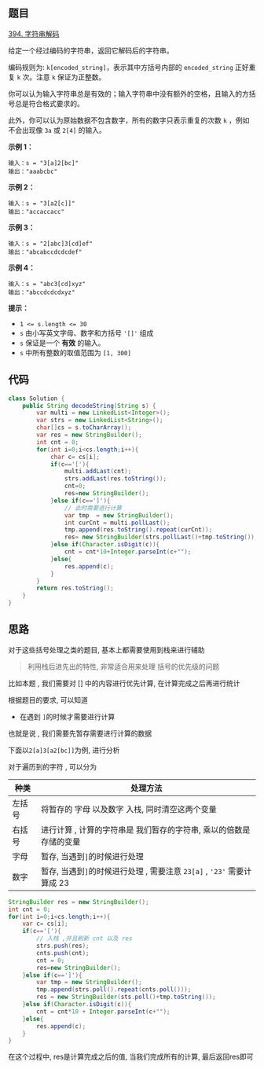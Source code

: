 ## 题目

[394. 字符串解码](https://leetcode.cn/problems/decode-string/)

给定一个经过编码的字符串，返回它解码后的字符串。

编码规则为: `k[encoded_string]`，表示其中方括号内部的 `encoded_string` 正好重复 `k` 次。注意 `k` 保证为正整数。

你可以认为输入字符串总是有效的；输入字符串中没有额外的空格，且输入的方括号总是符合格式要求的。

此外，你可以认为原始数据不包含数字，所有的数字只表示重复的次数 `k` ，例如不会出现像 `3a` 或 `2[4]` 的输入。

 

**示例 1：**

```
输入：s = "3[a]2[bc]"
输出："aaabcbc"
```

**示例 2：**

```
输入：s = "3[a2[c]]"
输出："accaccacc"
```

**示例 3：**

```
输入：s = "2[abc]3[cd]ef"
输出："abcabccdcdcdef"
```

**示例 4：**

```
输入：s = "abc3[cd]xyz"
输出："abccdcdcdxyz"
```

 

**提示：**

- `1 <= s.length <= 30`
- `s` 由小写英文字母、数字和方括号 `'[]'` 组成
- `s` 保证是一个 **有效** 的输入。
- `s` 中所有整数的取值范围为 `[1, 300]` 

## 代码

```java
class Solution {
    public String decodeString(String s) {
        var multi = new LinkedList<Integer>();
        var strs = new LinkedList<String>();
        char[]cs = s.toCharArray();
        var res = new StringBuilder();
        int cnt = 0;
        for(int i=0;i<cs.length;i++){
            char c= cs[i];
            if(c=='['){
                multi.addLast(cnt);
                strs.addLast(res.toString());
                cnt=0;
                res=new StringBuilder();
            }else if(c==']'){
                // 此时需要进行计算
                var tmp  = new StringBuilder();
                int curCnt = multi.pollLast();
                tmp.append(res.toString().repeat(curCnt));
                res= new StringBuilder(strs.pollLast()+tmp.toString());
            }else if(Character.isDigit(c)){
                cnt = cnt*10+Integer.parseInt(c+"");
            }else{
                res.append(c);
            }
        }
        return res.toString();
    }
}
```

## 思路

对于这些括号处理之类的题目, 基本上都需要使用到栈来进行辅助

> 利用栈后进先出的特性, 非常适合用来处理 括号的优先级的问题

比如本题 , 我们需要对 [] 中的内容进行优先计算, 在计算完成之后再进行统计

根据题目的要求, 可以知道

- 在遇到 `]`的时候才需要进行计算

也就是说 , 我们需要先暂存需要进行计算的数据

下面以`2[a]3[a2[bc]]`为例, 进行分析

对于遍历到的字符 , 可以分为 

| 种类   | 处理方法                                                     |
| ------ | ------------------------------------------------------------ |
| 左括号 | 将暂存的 字母 以及数字 入栈, 同时清空这两个变量              |
| 右括号 | 进行计算 , 计算的字符串是 我们暂存的字符串, 乘以的倍数是存储的变量 |
| 字母   | 暂存, 当遇到`]`的时候进行处理                                |
| 数字   | 暂存, 当遇到`]`的时候进行处理 , 需要注意 `23[a]` , `'23'` 需要计算成 23 |

```java
StringBuilder res = new StringBuilder();
int cnt = 0;
for(int i=0;i<cs.length;i++){
    var c= cs[i];
    if(c=='['){
        // 入栈 ,并且刷新 cnt 以及 res
        strs.push(res);
        cnts.push(cnt);
        cnt = 0;
        res=new StringBuilder();
    }else if(c==']'){
    	var tmp = new StringBuilder();
        tmp.append(strs.poll().repeat(cnts.poll()));
		res = new StringBuilder(sts.poll()+tmp.toString());        
    }else if(Character.isDigit(c)){
        cnt = cnt*10 + Integer.parseInt(c+"");
    }else{
        res.append(c);
    }
}
```

在这个过程中, res是计算完成之后的值, 当我们完成所有的计算, 最后返回res即可